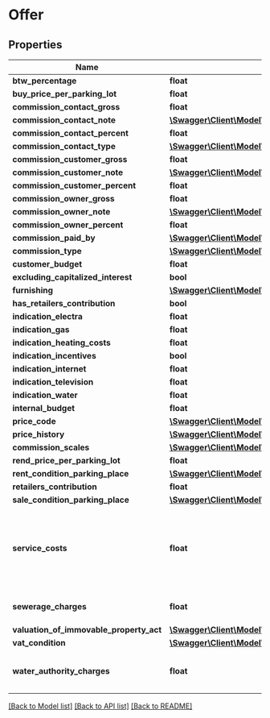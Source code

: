 # Offer

## Properties
Name | Type | Description | Notes
------------ | ------------- | ------------- | -------------
**btw_percentage** | **float** |  | [optional] 
**buy_price_per_parking_lot** | **float** |  | [optional] 
**commission_contact_gross** | **float** |  | [optional] 
**commission_contact_note** | [**\Swagger\Client\Model\TranslatedText[]**](TranslatedText.md) |  | [optional] 
**commission_contact_percent** | **float** |  | [optional] 
**commission_contact_type** | [**\Swagger\Client\Model\OfferCommissionContactType**](OfferCommissionContactType.md) |  | [optional] 
**commission_customer_gross** | **float** |  | [optional] 
**commission_customer_note** | [**\Swagger\Client\Model\TranslatedText[]**](TranslatedText.md) |  | [optional] 
**commission_customer_percent** | **float** |  | [optional] 
**commission_owner_gross** | **float** |  | [optional] 
**commission_owner_note** | [**\Swagger\Client\Model\TranslatedText[]**](TranslatedText.md) |  | [optional] 
**commission_owner_percent** | **float** |  | [optional] 
**commission_paid_by** | [**\Swagger\Client\Model\OfferCommissionPaidBy**](OfferCommissionPaidBy.md) |  | [optional] 
**commission_type** | [**\Swagger\Client\Model\OfferCommissionType**](OfferCommissionType.md) |  | [optional] 
**customer_budget** | **float** |  | [optional] 
**excluding_capitalized_interest** | **bool** |  | [optional] 
**furnishing** | [**\Swagger\Client\Model\Furnishing**](Furnishing.md) |  | [optional] 
**has_retailers_contribution** | **bool** |  | [optional] 
**indication_electra** | **float** |  | [optional] 
**indication_gas** | **float** |  | [optional] 
**indication_heating_costs** | **float** |  | [optional] 
**indication_incentives** | **bool** |  | [optional] 
**indication_internet** | **float** |  | [optional] 
**indication_television** | **float** |  | [optional] 
**indication_water** | **float** |  | [optional] 
**internal_budget** | **float** |  | [optional] 
**price_code** | [**\Swagger\Client\Model\PriceCode**](PriceCode.md) |  | [optional] 
**price_history** | [**\Swagger\Client\Model\PriceHistory[]**](PriceHistory.md) |  | [optional] 
**commission_scales** | [**\Swagger\Client\Model\CommissionScale[]**](CommissionScale.md) |  | [optional] 
**rend_price_per_parking_lot** | **float** |  | [optional] 
**rent_condition_parking_place** | [**\Swagger\Client\Model\RentCondition**](RentCondition.md) |  | [optional] 
**retailers_contribution** | **float** |  | [optional] 
**sale_condition_parking_place** | [**\Swagger\Client\Model\SaleCondition**](SaleCondition.md) |  | [optional] 
**service_costs** | **float** | - Huuraanbieding -&amp;gt; Servicekosten - Koopaanbieding -&amp;gt; Bijdrage VVE (Vereniging Van Eigenaren/Owners Association) | [optional] 
**sewerage_charges** | **float** | Sewerage charges per year. In Dutch: Rioolrechten | [optional] 
**valuation_of_immovable_property_act** | [**\Swagger\Client\Model\OfferValuationOfImmovablePropertyAct**](OfferValuationOfImmovablePropertyAct.md) |  | [optional] 
**vat_condition** | [**\Swagger\Client\Model\VatCondition**](VatCondition.md) |  | [optional] 
**water_authority_charges** | **float** | Water authority charges per year. In Dutch: Waterschapslasten | [optional] 

[[Back to Model list]](../README.md#documentation-for-models) [[Back to API list]](../README.md#documentation-for-api-endpoints) [[Back to README]](../README.md)


